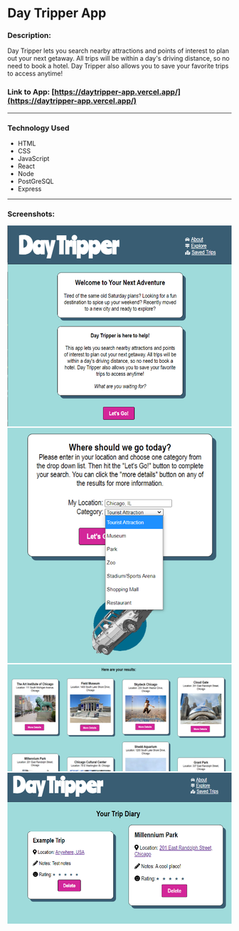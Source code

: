 # Day Tripper App

### Description: 
Day Tripper lets you search nearby attractions and points of interest to plan out your next getaway. All trips will be within a day's driving distance, so no need to book a hotel. Day Tripper also allows you to save your favorite trips to access anytime!

### Link to App: [https://daytripper-app.vercel.app/](https://daytripper-app.vercel.app/)
___
### Technology Used
* HTML 
* CSS
* JavaScript
* React
* Node 
* PostGreSQL
* Express
___
### Screenshots:
![screenshot of app home page](screenshots/HomePage.png)
![screenshot of app search page](screenshots/SearchCategories.png)
![screenshot of app search results](screenshots/SearchResults.png)
![screenshot of app saved trips page](screenshots/TripDiary.png)
